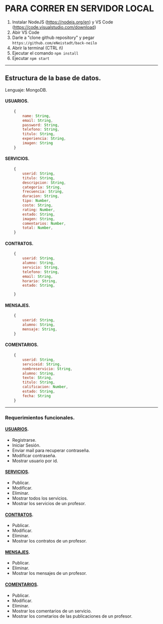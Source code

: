 # PARA CORRER EN SERVIDOR LOCAL

1. Instalar NodeJS (https://nodejs.org/en) y VS Code (https://code.visualstudio.com/download)
2. Abir VS Code
3. Darle a "clone github repository" y pegar `https://github.com/eNeistadt/back-neilo`
4. Abrir la terminal (CTRL ñ)
5. Ejecutar el comando `npm install`
6. Ejecutar `npm start`

---

## Estructura de la base de datos.

Lenguaje: MongoDB.

#### USUARIOS.

```javascript
    {
        name: String,
        email: String,
        password: String,
        telefono: String,
        titulo: String,
        experiencia: String,
        imagen: String
    }
```

#### SERVICIOS.

```javascript
    {
        userid: String,
        titulo: String,
        descripcion: String,
        categoria: String,
        frecuencia: String,
        duracion: String,
        tipo: Number,
        costo: String,
        rating: Number,
        estado: String,
        imagen: String,
        comentarios: Number,
        total: Number,
    }
```

#### CONTRATOS.

```javascript
    {
        userid: String,
        alumno: String,
        servicio: String,
        telefono: String,
        email: String,
        horario: String,
        estado: String,

    }
```

#### MENSAJES.

```javascript
    {
        userid: String,
        alumno: String,
        mensaje: String,
    }
```

#### COMENTARIOS.

```javascript
    {
        userid: String,
        serviceid: String,
        nombreservicio: String,
        alumno: String,
        texto: String,
        titulo: String,
        calificacion: Number,
        estado: String,
        fecha: String
    }
```
---

### Requerimientos funcionales.

#### [USUARIOS](https://documenter.getpostman.com/view/31401937/2s9YeK39pV).
* Registrarse.
* Iniciar Sesión.
* Enviar mail para recuperar contraseña.
* Modificar contraseña.
* Mostrar usuario por id.

#### [SERVICIOS](https://documenter.getpostman.com/view/31401937/2s9YeK39pU).
* Publicar.
* Modificar.
* Eliminar.
* Mostrar todos los servicios.
* Mostrar los servicios de un profesor.

#### [CONTRATOS](https://documenter.getpostman.com/view/31401937/2s9YeK39pT).
* Publicar.
* Modificar.
* Eliminar.
* Mostrar los contratos de un profesor.

#### [MENSAJES](https://documenter.getpostman.com/view/31401937/2s9YeK39kC).
* Publicar.
* Eliminar.
* Mostrar los mensajes de un profesor.

#### [COMENTARIOS](https://documenter.getpostman.com/view/31401937/2s9YeK39kB).
* Publicar.
* Modificar.
* Eliminar.
* Mostrar los comentarios de un servicio.
* Mostrar los cometarios de las publicaciones de un profesor.